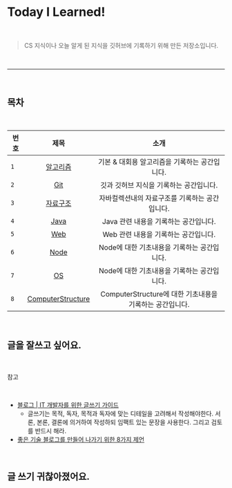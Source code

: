 # Today I Learned!

<br>

>CS 지식이나 오늘 알게 된 지식을 깃허브에 기록하기 위해 만든 저장소입니다.

<br>

---

<br>

## 목차

<br>


| 번호 | 제목 | 소개 |
|---|:---:|:---:|
| `1` | [알고리즘](./Algorithms/README.md) | 기본 & 대회용 알고리즘을 기록하는 공간입니다.  |
| `2` | [Git](./Git/README.md) | 깃과 깃허브 지식을 기록하는 공간입니다. |
| `3` | [자료구조](./DataStructure/README.md) | 자바컬렉션내의 자료구조를 기록하는 공간입니다. |
| `4` | [Java](./Java/README.md) | Java 관련 내용을 기록하는 공간입니다. |
| `5` | [Web](./Web) | Web 관련 내용을 기록하는 공간입니다. |
| `6` | [Node](./Node) | Node에 대한 기초내용을 기록하는 공간입니다. |
| `7` | [OS](./OS) | Node에 대한 기초내용을 기록하는 공간입니다. |
| `8` | [ComputerStructure](./ComputerStructure/README.md) | ComputerStructure에 대한 기초내용을 기록하는 공간입니다. |

<br>

## 글을 잘쓰고 싶어요.

<br>

참고

<br>

- [블로그 | IT 개발자를 위한 글쓰기 가이드](https://www.ciokorea.com/insider/38600)
    - 글쓰기는 목적, 독자, 목적과 독자에 맞는 디테일을 고려해서 작성해야한다. 서론, 본론, 결론에 의거하여 작성하되 임팩트 있는 문장을 사용한다. 그리고 검토를 반드시 해라.
- [좋은 기술 블로그를 만들어 나가기 위한 8가지 제언](https://www.44bits.io/ko/post/8-suggestions-for-tech-programming-blog)

<br>

## 글 쓰기 귀찮아졌어요.

<br>
